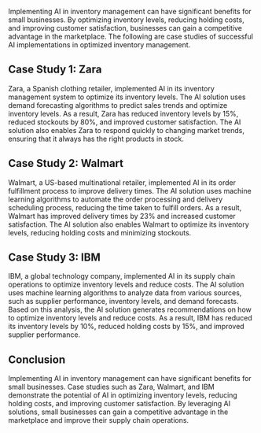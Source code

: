 

Implementing AI in inventory management can have significant benefits for small businesses. By optimizing inventory levels, reducing holding costs, and improving customer satisfaction, businesses can gain a competitive advantage in the marketplace. The following are case studies of successful AI implementations in optimized inventory management.

Case Study 1: Zara
------------------

Zara, a Spanish clothing retailer, implemented AI in its inventory management system to optimize its inventory levels. The AI solution uses demand forecasting algorithms to predict sales trends and optimize inventory levels. As a result, Zara has reduced inventory levels by 15%, reduced stockouts by 80%, and improved customer satisfaction. The AI solution also enables Zara to respond quickly to changing market trends, ensuring that it always has the right products in stock.

Case Study 2: Walmart
---------------------

Walmart, a US-based multinational retailer, implemented AI in its order fulfillment process to improve delivery times. The AI solution uses machine learning algorithms to automate the order processing and delivery scheduling process, reducing the time taken to fulfill orders. As a result, Walmart has improved delivery times by 23% and increased customer satisfaction. The AI solution also enables Walmart to optimize its inventory levels, reducing holding costs and minimizing stockouts.

Case Study 3: IBM
-----------------

IBM, a global technology company, implemented AI in its supply chain operations to optimize inventory levels and reduce costs. The AI solution uses machine learning algorithms to analyze data from various sources, such as supplier performance, inventory levels, and demand forecasts. Based on this analysis, the AI solution generates recommendations on how to optimize inventory levels and reduce costs. As a result, IBM has reduced its inventory levels by 10%, reduced holding costs by 15%, and improved supplier performance.

Conclusion
----------

Implementing AI in inventory management can have significant benefits for small businesses. Case studies such as Zara, Walmart, and IBM demonstrate the potential of AI in optimizing inventory levels, reducing holding costs, and improving customer satisfaction. By leveraging AI solutions, small businesses can gain a competitive advantage in the marketplace and improve their supply chain operations.
